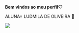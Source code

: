 **Bem vindos ao meu perfil**♡

 ALUNA= LUDMILA DE OLIVEIRA
💜

 

![](miskey-the-https://media.tenor.com/4PXxgZON9NwAAAAi/cats-peacemaker.gif)
